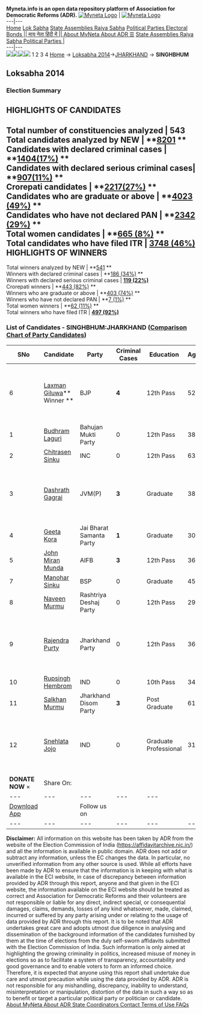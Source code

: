 **Myneta.info is an open data repository platform of Association for Democratic Reforms (ADR).**
[![Myneta Logo](https://www.myneta.info/lib/img/myneta-logo.png)](https://www.myneta.info/) | [![Myneta Logo](https://www.myneta.info/lib/img/adr-logo.png)](https://adrindia.org)  
---|---  
[Home](https://www.myneta.info/) [Lok Sabha](https://www.myneta.info/#ls "Lok Sabha") [ State Assemblies ](https://www.myneta.info/#sa "State Assemblies") [Rajya Sabha](https://www.myneta.info/#rs "Rajya Sabha") [Political Parties ](https://www.myneta.info/party "Political Parties") [ Electoral Bonds ](https://www.myneta.info/electoral_bonds "Electoral Bonds") [ || माय नेता हिंदी में || ](https://translate.google.co.in/translate?prev=hp&hl=en&js=y&u=www.myneta.info&sl=en&tl=hi&history_state0=) [ About MyNeta ](https://adrindia.org/content/about-myneta) [ About ADR ](https://adrindia.org/about-adr/who-we-are) [☰](javascript:void\(0\))
[ State Assemblies ](https://www.myneta.info/#sa "State Assemblies") [ Rajya Sabha ](https://www.myneta.info/#rs "Rajya Sabha") [ Political Parties ](https://www.myneta.info/party "Political Parties")
|   
---|---  
![](https://www.myneta.info/lib/img/banner/banner-1.png)![](https://www.myneta.info/lib/img/banner/banner-2.png)![](https://www.myneta.info/lib/img/banner/banner-3.png)![](https://www.myneta.info/lib/img/banner/banner-4.png)
1  2  3  4 
[Home](https://www.myneta.info/) → [Loksabha 2014](https://www.myneta.info/ls2014/)→[JHARKHAND](https://www.myneta.info/ls2014/index.php?action=show_constituencies&state_id=27) → **SINGHBHUM**
### 
## Loksabha 2014
###  Election Summary 
HIGHLIGHTS OF CANDIDATES  
---  
Total number of constituencies analyzed |  543   
Total candidates analyzed by NEW | **[8201](https://www.myneta.info/ls2014/index.php?action=summary&subAction=candidates_analyzed&sort=candidate#summary) **  
Candidates with declared criminal cases | **[1404(17%)](https://www.myneta.info/ls2014/index.php?action=summary&subAction=crime&sort=candidate#summary) **  
Candidates with declared serious criminal cases| **[907(11%)](https://www.myneta.info/ls2014/index.php?action=summary&subAction=serious_crime&sort=candidate#summary) **  
Crorepati candidates | **[2217(27%)](https://www.myneta.info/ls2014/index.php?action=summary&subAction=crorepati&sort=candidate#summary) **  
Candidates who are graduate or above | **[4023 (49%)](https://www.myneta.info/ls2014/index.php?action=summary&subAction=education&sort=candidate#summary) **  
Candidates who have not declared PAN | **[2342 (29%)](https://www.myneta.info/ls2014/index.php?action=summary&subAction=without_pan&sort=candidate#summary) **  
Total women candidates | **[665 (8%)](https://www.myneta.info/ls2014/index.php?action=summary&subAction=women_candidate&sort=candidate#summary) **  
Total candidates who have filed ITR | [**3748 (46%)**](https://www.myneta.info/ls2014/index.php?action=summary&subAction=filed_itr&sort=candidate#summary)  
HIGHLIGHTS OF WINNERS  
---  
Total winners analyzed by NEW | **[541](https://www.myneta.info/ls2014/index.php?action=summary&subAction=winner_analyzed&sort=candidate#summary) **  
Winners with declared criminal cases | **[186 (34%)](https://www.myneta.info/ls2014/index.php?action=summary&subAction=winner_crime&sort=candidate#summary) **  
Winners with declared serious criminal cases | **[119 (22%)](https://www.myneta.info/ls2014/index.php?action=summary&subAction=winner_serious_crime&sort=candidate#summary)**  
Crorepati winners | **[443 (82%)](https://www.myneta.info/ls2014/index.php?action=summary&subAction=winner_crorepati&sort=candidate#summary) **  
Winners who are graduate or above | **[403 (74%)](https://www.myneta.info/ls2014/index.php?action=summary&subAction=winner_education&sort=candidate#summary) **  
Winners who have not declared PAN | **[7 (1%)](https://www.myneta.info/ls2014/index.php?action=summary&subAction=winner_without_pan&sort=candidate#summary) **  
Total women winners | **[62 (11%)](https://www.myneta.info/ls2014/index.php?action=summary&subAction=winner_women&sort=candidate#summary) **  
Total winners who have filed ITR | [**497 (92%)**](https://www.myneta.info/ls2014/index.php?action=summary&subAction=winner_filed_itr&sort=candidate#summary)  
### List of Candidates - SINGHBHUM:JHARKHAND ([Comparison Chart of Party Candidates](https://www.myneta.info/ls2014/comparisonchart.php?constituency_id=264))
SNo | Candidate| Party| Criminal Cases| Education| Age| Total Assets| Liabilities  
---|---|---|---|---|---|---|---  
6  | [Laxman Giluwa](https://www.myneta.info/ls2014/candidate.php?candidate_id=2887)** Winner ** | BJP | **4** | 12th Pass| 52 | ![](https://myneta.info/image_v2.php?myneta_folder=ls2014&candidate_id=2887&col=ta) | ![](https://myneta.info/image_v2.php?myneta_folder=ls2014&candidate_id=2887&col=lia)  
1  | [Budhram Laguri](https://www.myneta.info/ls2014/candidate.php?candidate_id=2891) | Bahujan Mukti Party | 0 | 12th Pass| 38 | Rs 16,39,671 ~ 16 Lacs+ | Rs 43,898 ~ 43 Thou+  
2  | [Chitrasen Sinku](https://www.myneta.info/ls2014/candidate.php?candidate_id=2886) | INC | 0 | 12th Pass| 63 | Rs 89,92,000 ~ 89 Lacs+ | Rs 11,00,000 ~ 11 Lacs+  
3  | [Dashrath Gagrai](https://www.myneta.info/ls2014/candidate.php?candidate_id=2885) | JVM(P) | **3** | Graduate| 38 | ![](https://myneta.info/image_v2.php?myneta_folder=ls2014&candidate_id=2885&col=ta) | ![](https://myneta.info/image_v2.php?myneta_folder=ls2014&candidate_id=2885&col=lia)  
4  | [Geeta Kora](https://www.myneta.info/ls2014/candidate.php?candidate_id=2884) | Jai Bharat Samanta Party | **1** | Graduate| 30 | Rs 3,02,67,735 ~ 3 Crore+ | Rs 5,83,602 ~ 5 Lacs+  
5  | [John Miran Munda](https://www.myneta.info/ls2014/candidate.php?candidate_id=2883) | AIFB | **3** | 12th Pass| 36 | Rs 6,00,000 ~ 6 Lacs+ | Rs 4,50,000 ~ 4 Lacs+  
7  | [Manohar Sinku](https://www.myneta.info/ls2014/candidate.php?candidate_id=4025) | BSP | 0 | Graduate| 45 | Rs 22,28,000 ~ 22 Lacs+ | Rs 0 ~   
8  | [Naveen Murmu](https://www.myneta.info/ls2014/candidate.php?candidate_id=4026) | Rashtriya Deshaj Party | 0 | 12th Pass| 29 | Rs 5,90,500 ~ 5 Lacs+ | Rs 0 ~   
9  | [Rajendra Purty](https://www.myneta.info/ls2014/candidate.php?candidate_id=2889) | Jharkhand Party | 0 | 12th Pass| 36 | ![](https://myneta.info/image_v2.php?myneta_folder=ls2014&candidate_id=2889&col=ta) | ![](https://myneta.info/image_v2.php?myneta_folder=ls2014&candidate_id=2889&col=lia)  
10  | [Rupsingh Hembrom](https://www.myneta.info/ls2014/candidate.php?candidate_id=2892) | IND | 0 | 10th Pass| 34 | Rs 43,05,000 ~ 43 Lacs+ | Rs 0 ~   
11  | [Salkhan Murmu](https://www.myneta.info/ls2014/candidate.php?candidate_id=2888) | Jharkhand Disom Party | **3** | Post Graduate| 61 | Rs 62,52,094 ~ 62 Lacs+ | Rs 5,00,000 ~ 5 Lacs+  
12  | [Snehlata Jojo](https://www.myneta.info/ls2014/candidate.php?candidate_id=2890) | IND | 0 | Graduate Professional| 31 | ![](https://myneta.info/image_v2.php?myneta_folder=ls2014&candidate_id=2890&col=ta) | ![](https://myneta.info/image_v2.php?myneta_folder=ls2014&candidate_id=2890&col=lia)  
|  **DONATE NOW** × |  Share On:  | [](https://api.whatsapp.com/send?text=https%3A%2F%2Fmyneta.info%2Fpunjab2022%2Findex.php%3Faction%3Dshow_constituencies%26state_id%3D19) | [](https://www.facebook.com/sharer/sharer.php?u=https%3A%2F%2Fmyneta.info%2Fpunjab2022%2Findex.php%3Faction%3Dshow_constituencies%26state_id%3D19) | [](https://twitter.com/share?url=https%3A%2F%2Fmyneta.info%2Fpunjab2022%2Findex.php%3Faction%3Dshow_constituencies%26state_id%3D19)  
---|---|---|---|---  
| [ Download App ](https://play.google.com/store/apps/details?id=com.webrosoft.myneta1&pcampaignid=pcampaignidMKT-Other-global-all-co-prtnr-py-PartBadge-Mar2515-1) | [](https://play.google.com/store/apps/details?id=com.webrosoft.myneta1&pcampaignid=pcampaignidMKT-Other-global-all-co-prtnr-py-PartBadge-Mar2515-1) |  Follow us on  | [](https://www.facebook.com/adrindia.org/) | [](https://twitter.com/adrspeaks) | [](https://groups.google.com/g/national-election-watch?hl=en&pli=1) | [](https://www.instagram.com/adrspeaks/) | [](https://www.youtube.com/user/adrspeaks) | [](https://sharechat.com/profile/adrspeaks)  
---|---|---|---|---|---|---|---|---  
**Disclaimer:** All information on this website has been taken by ADR from the website of the Election Commission of India (https://affidavitarchive.nic.in/) and all the information is available in public domain. ADR does not add or subtract any information, unless the EC changes the data. In particular, no unverified information from any other source is used. While all efforts have been made by ADR to ensure that the information is in keeping with what is available in the ECI website, in case of discrepancy between information provided by ADR through this report, anyone and that given in the ECI website, the information available on the ECI website should be treated as correct and Association for Democratic Reforms and their volunteers are not responsible or liable for any direct, indirect special, or consequential damages, claims, demands, losses of any kind whatsoever, made, claimed, incurred or suffered by any party arising under or relating to the usage of data provided by ADR through this report. It is to be noted that ADR undertakes great care and adopts utmost due diligence in analysing and dissemination of the background information of the candidates furnished by them at the time of elections from the duly self-sworn affidavits submitted with the Election Commission of India. Such information is only aimed at highlighting the growing criminality in politics, increased misuse of money in elections so as to facilitate a system of transparency, accountability and good governance and to enable voters to form an informed choice. Therefore, it is expected that anyone using this report shall undertake due care and utmost precaution while using the data provided by ADR. ADR is not responsible for any mishandling, discrepancy, inability to understand, misinterpretation or manipulation, distortion of the data in such a way so as to benefit or target a particular political party or politician or candidate. 
[ About MyNeta ](https://adrindia.org/content/about-myneta) [ About ADR ](https://adrindia.org/about-adr/who-we-are) [ State Coordinators ](https://adrindia.org/about-adr/state-coordinators) [ Contact ](https://adrindia.org/contact-us) [ Terms of Use ](https://adrindia.org/content/adr-terms-use) [ FAQs ](https://adrindia.org/content/faqs)
